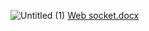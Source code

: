 ![Untitled (1)](https://github.com/AleksBasov/laba_9/assets/137288843/9b3c9da9-3ec3-46ba-afff-0ac2115c72dc)
[Web socket.docx](https://github.com/AleksBasov/laba_9/files/14064967/Web.socket.docx)
